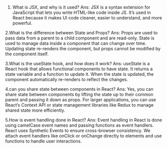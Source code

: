 
1. What is JSX, and why is it used?
Ans: JSX is a syntax extension for JavaScript that lets you write HTML-like code inside JS. It’s used in React because it makes UI code cleaner, easier to understand, and more powerful.

2.What is the difference between State and Props?
Ans: Props are used to pass data from a parent to a child component and are read-only. State is used to manage data inside a component that can change over time. Updating state re-renders the component, but props cannot be modified by the component itself.

3.What is the useState hook, and how does it work?
Ans: useState is a React hook that allows functional components to have state. It returns a state variable and a function to update it. When the state is updated, the component automatically re-renders to reflect the changes.

4.can you share state between components in React?
Ans: Yes, you can share state between components by lifting the state up to their common parent and passing it down as props. For larger applications, you can use React’s Context API or state management libraries like Redux to manage shared state more efficiently.

5.How is event handling done in React?
Ans: Event handling in React is done using camelCase event names and passing functions as event handlers. React uses Synthetic Events to ensure cross-browser consistency. We attach event handlers like onClick or onChange directly to elements and use functions to handle user interactions.